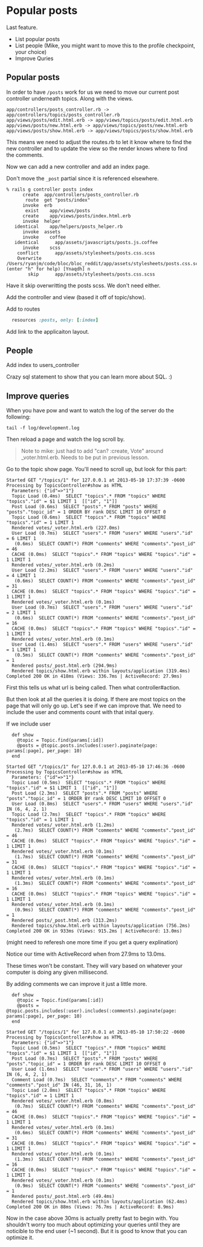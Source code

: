 # Popular posts

Last feature.

* List popular posts
* List people (Mike, you might want to move this to the profile checkpoint, your choice)
* Improve Quries

## Popular posts

In order to have `/posts` work for us we need to move our current post controller underneath topics. Along with the views.

```
app/controllers/posts_controller.rb -> app/controllers/topics/posts_controller.rb
app/views/posts/edit.html.erb -> app/views/topics/posts/edit.html.erb
app/views/posts/new.html.erb -> app/views/topics/posts/new.html.erb
app/views/posts/show.html.erb -> app/views/topics/posts/show.html.erb
```

This means we need to adjust the routes.rb to let it know where to find the new controller and to update the view so the render knows where to find the comments.

Now we can add a new controller and add an index page.

Don't move the `_post` partial since it is referenced elsewhere.

```
% rails g controller posts index
      create  app/controllers/posts_controller.rb
       route  get "posts/index"
      invoke  erb
       exist    app/views/posts
      create    app/views/posts/index.html.erb
      invoke  helper
   identical    app/helpers/posts_helper.rb
      invoke  assets
      invoke    coffee
   identical      app/assets/javascripts/posts.js.coffee
      invoke    scss
    conflict      app/assets/stylesheets/posts.css.scss
    Overwrite /Users/ryanjm/code/bloc/bloc_reddit/app/assets/stylesheets/posts.css.scss? (enter "h" for help) [Ynaqdh] n
        skip      app/assets/stylesheets/posts.css.scss
```

Have it skip overwritting the posts scss. We don't need either.

Add the controller and view (based it off of topic/show).

Add to routes

```ruby
  resources :posts, only: [:index]
```

Add link to the applicaiton layout.

## People

Add index to users_controller

Crazy sql statement to show that you can learn more about SQL. :)

## Improve queries

When you have pow and want to watch the log of the server do the following:

```
tail -f log/development.log
```

Then reload a page and watch the log scroll by.

> Note to mike: just had to add "can? :create, Vote" around _voter.html.erb. Needs to be put in previous lesson.

Go to the topic show page. You'll need to scroll up, but look for this part:

```
Started GET "/topics/1" for 127.0.0.1 at 2013-05-10 17:37:39 -0600
Processing by TopicsController#show as HTML
  Parameters: {"id"=>"1"}
  Topic Load (0.4ms)  SELECT "topics".* FROM "topics" WHERE "topics"."id" = $1 LIMIT 1  [["id", "1"]]
  Post Load (0.6ms)  SELECT "posts".* FROM "posts" WHERE "posts"."topic_id" = 1 ORDER BY rank DESC LIMIT 10 OFFSET 0
  Topic Load (0.6ms)  SELECT "topics".* FROM "topics" WHERE "topics"."id" = 1 LIMIT 1
  Rendered votes/_voter.html.erb (227.0ms)
  User Load (0.7ms)  SELECT "users".* FROM "users" WHERE "users"."id" = 6 LIMIT 1
   (0.6ms)  SELECT COUNT(*) FROM "comments" WHERE "comments"."post_id" = 46
  CACHE (0.0ms)  SELECT "topics".* FROM "topics" WHERE "topics"."id" = 1 LIMIT 1
  Rendered votes/_voter.html.erb (0.2ms)
  User Load (2.2ms)  SELECT "users".* FROM "users" WHERE "users"."id" = 4 LIMIT 1
   (0.6ms)  SELECT COUNT(*) FROM "comments" WHERE "comments"."post_id" = 31
  CACHE (0.0ms)  SELECT "topics".* FROM "topics" WHERE "topics"."id" = 1 LIMIT 1
  Rendered votes/_voter.html.erb (0.1ms)
  User Load (0.7ms)  SELECT "users".* FROM "users" WHERE "users"."id" = 2 LIMIT 1
   (0.6ms)  SELECT COUNT(*) FROM "comments" WHERE "comments"."post_id" = 16
  CACHE (0.0ms)  SELECT "topics".* FROM "topics" WHERE "topics"."id" = 1 LIMIT 1
  Rendered votes/_voter.html.erb (0.1ms)
  User Load (1.4ms)  SELECT "users".* FROM "users" WHERE "users"."id" = 1 LIMIT 1
   (0.5ms)  SELECT COUNT(*) FROM "comments" WHERE "comments"."post_id" = 1
  Rendered posts/_post.html.erb (294.9ms)
  Rendered topics/show.html.erb within layouts/application (319.4ms)
Completed 200 OK in 418ms (Views: 336.7ms | ActiveRecord: 27.9ms)
```

First this tells us what url is being called. Then what controller#action.

But then look at all the queries it is doing. If there are most topics on the page that will only go up. Let's see if we can improve that. We need to include the user and comments count with that inital query.

If we include user

```
  def show
    @topic = Topic.find(params[:id])
    @posts = @topic.posts.includes(:user).paginate(page: params[:page], per_page: 10)
  end
```

```
Started GET "/topics/1" for 127.0.0.1 at 2013-05-10 17:46:36 -0600
Processing by TopicsController#show as HTML
  Parameters: {"id"=>"1"}
  Topic Load (0.5ms)  SELECT "topics".* FROM "topics" WHERE "topics"."id" = $1 LIMIT 1  [["id", "1"]]
  Post Load (2.3ms)  SELECT "posts".* FROM "posts" WHERE "posts"."topic_id" = 1 ORDER BY rank DESC LIMIT 10 OFFSET 0
  User Load (0.8ms)  SELECT "users".* FROM "users" WHERE "users"."id" IN (6, 4, 2, 1)
  Topic Load (2.7ms)  SELECT "topics".* FROM "topics" WHERE "topics"."id" = 1 LIMIT 1
  Rendered votes/_voter.html.erb (1.2ms)
   (2.7ms)  SELECT COUNT(*) FROM "comments" WHERE "comments"."post_id" = 46
  CACHE (0.0ms)  SELECT "topics".* FROM "topics" WHERE "topics"."id" = 1 LIMIT 1
  Rendered votes/_voter.html.erb (0.1ms)
   (1.7ms)  SELECT COUNT(*) FROM "comments" WHERE "comments"."post_id" = 31
  CACHE (0.0ms)  SELECT "topics".* FROM "topics" WHERE "topics"."id" = 1 LIMIT 1
  Rendered votes/_voter.html.erb (0.1ms)
   (1.3ms)  SELECT COUNT(*) FROM "comments" WHERE "comments"."post_id" = 16
  CACHE (0.0ms)  SELECT "topics".* FROM "topics" WHERE "topics"."id" = 1 LIMIT 1
  Rendered votes/_voter.html.erb (0.1ms)
   (0.9ms)  SELECT COUNT(*) FROM "comments" WHERE "comments"."post_id" = 1
  Rendered posts/_post.html.erb (313.2ms)
  Rendered topics/show.html.erb within layouts/application (756.2ms)
Completed 200 OK in 933ms (Views: 915.2ms | ActiveRecord: 13.0ms)
```

(might need to referesh one more time if you get a query explination)

Notice our time with ActiveRecord when from 27.9ms to 13.0ms.

These times won't be constant. They will vary based on whatever your computer is doing any given millisecond.

By adding comments we can improve it just a little more.

```
  def show
    @topic = Topic.find(params[:id])
    @posts = @topic.posts.includes(:user).includes(:comments).paginate(page: params[:page], per_page: 10)
  end
```

```
Started GET "/topics/1" for 127.0.0.1 at 2013-05-10 17:50:22 -0600
Processing by TopicsController#show as HTML
  Parameters: {"id"=>"1"}
  Topic Load (0.5ms)  SELECT "topics".* FROM "topics" WHERE "topics"."id" = $1 LIMIT 1  [["id", "1"]]
  Post Load (0.7ms)  SELECT "posts".* FROM "posts" WHERE "posts"."topic_id" = 1 ORDER BY rank DESC LIMIT 10 OFFSET 0
  User Load (1.6ms)  SELECT "users".* FROM "users" WHERE "users"."id" IN (6, 4, 2, 1)
  Comment Load (0.7ms)  SELECT "comments".* FROM "comments" WHERE "comments"."post_id" IN (46, 31, 16, 1)
  Topic Load (2.0ms)  SELECT "topics".* FROM "topics" WHERE "topics"."id" = 1 LIMIT 1
  Rendered votes/_voter.html.erb (0.8ms)
   (0.7ms)  SELECT COUNT(*) FROM "comments" WHERE "comments"."post_id" = 46
  CACHE (0.0ms)  SELECT "topics".* FROM "topics" WHERE "topics"."id" = 1 LIMIT 1
  Rendered votes/_voter.html.erb (0.1ms)
   (0.6ms)  SELECT COUNT(*) FROM "comments" WHERE "comments"."post_id" = 31
  CACHE (0.0ms)  SELECT "topics".* FROM "topics" WHERE "topics"."id" = 1 LIMIT 1
  Rendered votes/_voter.html.erb (0.1ms)
   (1.3ms)  SELECT COUNT(*) FROM "comments" WHERE "comments"."post_id" = 16
  CACHE (0.0ms)  SELECT "topics".* FROM "topics" WHERE "topics"."id" = 1 LIMIT 1
  Rendered votes/_voter.html.erb (0.1ms)
   (0.9ms)  SELECT COUNT(*) FROM "comments" WHERE "comments"."post_id" = 1
  Rendered posts/_post.html.erb (49.4ms)
  Rendered topics/show.html.erb within layouts/application (62.4ms)
Completed 200 OK in 88ms (Views: 76.7ms | ActiveRecord: 8.9ms)
```

Now in the case above 30ms is actually pretty fast to begin with. You shouldn't worry too much about optimizing your queries until they are noticible to the end user (~1 second). But it is good to know that you can optimize it.

